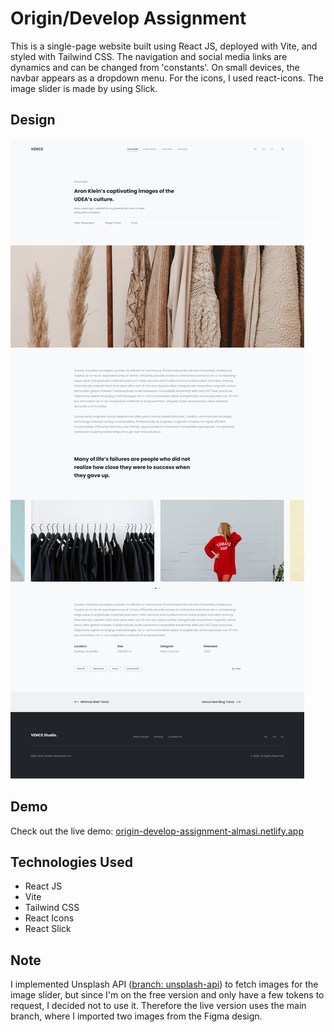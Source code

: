 # Origin/Develop Assignment

This is a single-page website built using React JS, deployed with Vite, and styled with Tailwind CSS. The navigation and social media links are dynamics and can be changed from 'constants'. On small devices, the navbar appears as a dropdown menu. For the icons, I used react-icons. The image slider is made by using Slick.

## Design
![This is the base design that I recreated](design.png)

## Demo
Check out the live demo: [origin-develop-assignment-almasi.netlify.app](https://origin-develop-assignment-almasi.netlify.app/)

## Technologies Used
- React JS
- Vite
- Tailwind CSS
- React Icons
- React Slick

## Note
I implemented Unsplash API ([branch: unsplash-api](https://github.com/Marcellokah/origin-develop-assignment/tree/unsplash-api)) to fetch images for the image slider, but since I'm on the free version and only have a few tokens to request, I decided not to use it. Therefore the live version uses the main branch, where I imported two images from the Figma design.